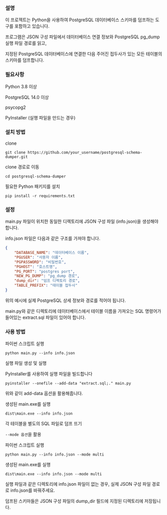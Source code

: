### 설명
이 프로젝트는 Python을 사용하여 PostgreSQL 데이터베이스 스키마를 덤프하는 도구를 포함하고 있습니다.

프로그램은 JSON 구성 파일에서 데이터베이스 연결 정보와 PostgreSQL pg_dump 실행 파일 경로를 읽고, 

지정된 PostgreSQL 데이터베이스에 연결한 다음 주어진 접두사가 있는 모든 테이블의 스키마를 덤프합니다.

### 필요사항

Python 3.8 이상

PostgreSQL 14.0 이상

psycopg2

PyInstaller (실행 파일을 만드는 경우)


### 설치 방법

clone

```shell
git clone https://github.com/your_username/postgresql-schema-dumper.git
```

clone 경로로 이동

```shell
cd postgresql-schema-dumper
```

필요한 Python 패키지를 설치

```shell
pip install -r requirements.txt
```

### 설정

main.py 파일이 위치한 동일한 디렉토리에 JSON 구성 파일 (info.json)을 생성해야 합니다. 

info.json 파일은 다음과 같은 구조를 가져야 합니다.

```json
{
    "DATABASE_NAME": "데이터베이스 이름",
    "PGUSER": "사용자 이름",
    "PGPASSWORD": "비밀번호",
    "PGHOST": "호스트명",
    "PG_PORT": "postgres port",
    "NEW_PG_DUMP": "pg_dump 경로",
    "dump_dir": "덤프 디렉토리 경로",
    "TABLE_PREFIX": "테이블 접두사"
}
```
위의 예시에 실제 PostgreSQL 상세 정보와 경로를 적어야 됩니다.

main.py와 같은 디렉토리에 데이터베이스에서 테이블 이름을 가져오는 SQL 명령어가 들어있는 extract.sql 파일이 있어야 합니다.


### 사용 방법

파이썬 스크립트 실행

```shell
python main.py --info info.json
```
실행 파일 생성 및 실행

PyInstaller를 사용하여 실행 파일을 빌드합니다

```shell
pyinstaller --onefile --add-data "extract.sql;." main.py
```

위와 같이 add-data 옵션을 활용해줍니다.

생성된 main.exe를 실행

```shell
dist\main.exe --info info.json
```

각 테이블을 별도의 SQL 파일로 덤프 뜨기

`--mode 옵션`을 활용

파이썬 스크립트 실행

```shell
python main.py --info info.json --mode multi
```

생성된 main.exe를 실행

```shell
dist\main.exe --info info.json --mode multi
```

실행 파일과 같은 디렉토리에 info.json 파일이 없는 경우, 실제 JSON 구성 파일 경로로 info.json를 바꿔주세요.

덤프된 스키마들은 JSON 구성 파일의 dump_dir 필드에 지정된 디렉토리에 저장됩니다.



